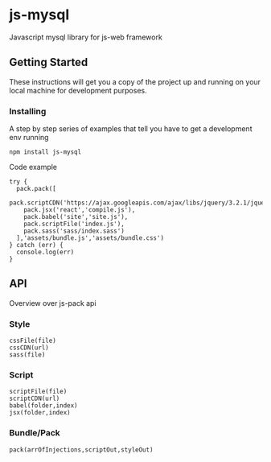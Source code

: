 # js-mysql

Javascript mysql library for js-web framework

## Getting Started

These instructions will get you a copy of the project up and running on your local machine for development purposes.


### Installing

A step by step series of examples that tell you have to get a development env running


```
npm install js-mysql
```

Code example

```
try {
  pack.pack([
    pack.scriptCDN('https://ajax.googleapis.com/ajax/libs/jquery/3.2.1/jquery.min.js'),
    pack.jsx('react','compile.js'),
    pack.babel('site','site.js'),
    pack.scriptFile('index.js'),
    pack.sass('sass/index.sass')
  ],'assets/bundle.js','assets/bundle.css')
} catch (err) {
  console.log(err)
}
```

## API

Overview over js-pack api

### Style

```
cssFile(file)
cssCDN(url)
sass(file)
```

### Script

```
scriptFile(file)
scriptCDN(url)
babel(folder,index)
jsx(folder,index)
```
### Bundle/Pack
```
pack(arrOfInjections,scriptOut,styleOut)
```
